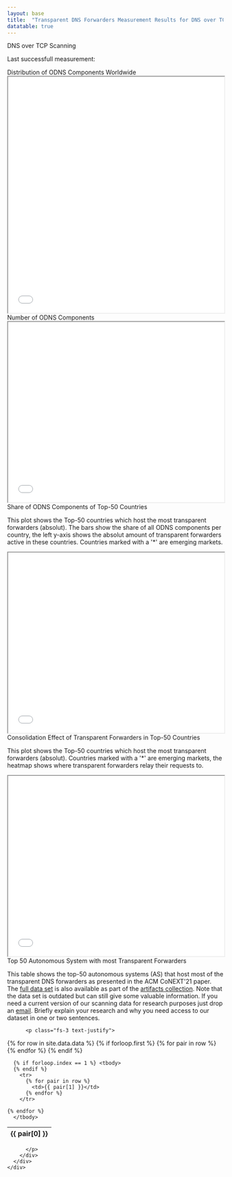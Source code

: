 ```yaml
---
layout: base
title:  "Transparent DNS Forwarders Measurement Results for DNS over TCP Scans"
datatable: true
---
```



<script src="tcp_last_scan.js"></script>

<main id="last_scan" class="row row-cols-sm-1 px-3 mb-3 mt-5">
    <div class="box h-100 w-100">
        <div class="box-title">DNS over TCP Scanning</div>
            <div class="row px-3 mb-3 align-items-stretch">
                <div class="col-sm-12">
                    <p class="fs-4 text-justify">
                    Last successfull measurement: <b><u><script type="text/javascript">document.write(last_scan)</script></u></b>
                    </p>
                </div>
            </div>
    </div>
</main>



<main id="odns_components" class="row row-cols-sm-1 px-3 mb-3 mt-5">
    <div class="box h-100 w-100">
        <div class="box-title">Distribution of ODNS Components Worldwide</div>
            <div class="row px-3 mb-3 align-items-stretch">
                <div class="col-sm-12">
                    <iframe src="/assets/interactive_plots/tcp_worldmap_scan_overview.html" height="550" width="100%" scrolling="no"></iframe>
                </div>
            </div>
    </div>
</main>


<main id="odns_amount_over_time" class="row row-cols-sm-1 px-3 mb-3 mt-5">
    <div class="box h-100 w-100">
        <div class="box-title">Number of ODNS Components</div>
            <div class="row px-3 mb-3 align-items-stretch">
                <div class="col-sm-12">
                    <iframe src="/assets/interactive_plots/tcp_lineplot_scan_overview.html" height="420" width="100%" scrolling="no"></iframe>
                </div>
            </div>
    </div>
</main>


<main id="bars_topxcc" class="row row-cols-sm-1 px-3 mb-3 mt-5">
    <div class="box h-100 w-100">
        <div class="box-title">Share of ODNS Components of Top-50 Countries</div>
            <div class="row px-3 mb-3 align-items-stretch">
                <div class="col-sm-12">
                    <p class="fs-4 text-justify">
                    This plot shows the Top-50 countries which host the most transparent forwarders (absolut). The bars show the share of all ODNS components per country, the left y-axis shows the absolut amount of transparent forwarders active in these countries. Countries marked with a '*' are emerging markets.
                    </p>
                    <iframe src="/assets/interactive_plots/tcp_barplot_topxcc.html" height="420" width="100%" scrolling="no"></iframe>
                </div>
            </div>
    </div>
</main>

<main id="heatmap_topxcc" class="row row-cols-sm-1 px-3 mb-3 mt-5">
    <div class="box h-100 w-100">
        <div class="box-title">Consolidation Effect of Transparent Forwarders in Top-50 Countries</div>
            <div class="row px-3 mb-3 align-items-stretch">
                <div class="col-sm-12">
                    <p class="fs-4 text-justify">
                    This plot shows the Top-50 countries which host the most transparent forwarders (absolut). Countries marked with a '*' are emerging markets, the heatmap shows where transparent forwarders relay their requests to.
                    </p>
                    <iframe src="/assets/interactive_plots/tcp_heatmap_topxcc.html" height="420" width="100%" scrolling="no"></iframe>
                </div>
            </div>
    </div>
</main>

<main id="data" class="row row-cols-sm-1 px-3 mb-3 mt-5">
    <div class="box h-100 w-100">
      <div class="box-title">Top 50 Autonomous System with most Transparent Forwarders</div>
      <div class="row px-3 mb-3 align-items-stretch">
        <div class="col-sm-12">
          <p class="fs-4 text-justify">
          This table shows the top-50 autonomous systems (AS) that host most of the transparent DNS forwarders as presented in the ACM CoNEXT'21 paper. The <a href="https://github.com/netd-tud/artifacts-conext21-dns-fwd/tree/main/dns-measurement-analysis/dataframes">full data set</a> is also available as part of the <a href="https://github.com/ilabrg/artifacts-conext21-dns-fwd">artifacts collection</a>. Note that the data set is outdated but can still give some valuable information. If you need a current version of our scanning data for research purposes just drop an <a href="/contact"> email</a>. Briefly explain your research and why you need access to our dataset in one or two sentences.
          </p>

          <p class="fs-3 text-justify">

  <table id="table_id">
    {% for row in site.data.data %}
      {% if forloop.first %}
      <thead>
        <tr>
          {% for pair in row %}
            <th>{{ pair[0] }}</th>
          {% endfor %}
        </tr>
      </thead>
      {% endif %}

      {% if forloop.index == 1 %} <tbody>
      {% endif %}
        <tr>
          {% for pair in row %}
            <td>{{ pair[1] }}</td>
          {% endfor %}
        </tr>

    {% endfor %}
      </tbody>
  </table>

  <script>
  $(document).ready( function () {
      $('#table_id').DataTable();
  } );
  </script>

          </p>
        </div>
      </div>
    </div>

